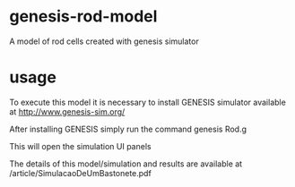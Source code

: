 # genesis-rod-model
A model of rod cells created with genesis simulator

# usage
To execute this model it is necessary to install GENESIS simulator available at http://www.genesis-sim.org/

After installing GENESIS simply run the command
  genesis Rod.g
  
 This will open the simulation UI panels

The details of this model/simulation and results are available at /article/SimulacaoDeUmBastonete.pdf
